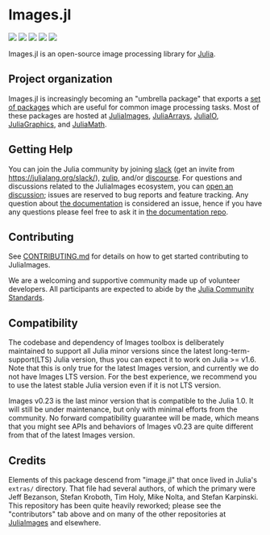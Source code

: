 # Images.jl

[![][action-img]][action-url]
[![][pkgeval-img]][pkgeval-url]
[![][codecov-img]][codecov-url]
[![][docs-stable-img]][docs-stable-url]
[![][docs-dev-img]][docs-dev-url]

Images.jl is an open-source image processing library for [Julia](http://julialang.org/).

## Project organization

Images.jl is increasingly becoming an "umbrella package" that exports a [set of packages](https://juliaimages.org/latest/pkgs/) which are useful for common image processing tasks.
Most of these packages are hosted at
[JuliaImages](https://github.com/JuliaImages),
[JuliaArrays](https://github.com/JuliaArrays),
[JuliaIO](https://github.com/JuliaIO),
[JuliaGraphics](https://github.com/JuliaGraphics), and
[JuliaMath](https://github.com/JuliaMath).

## Getting Help

You can join the Julia community by joining [slack](https://julialang.slack.com) (get an invite from https://julialang.org/slack/), [zulip](https://julialang.zulipchat.com/), and/or [discourse](https://discourse.julialang.org/).
For questions and discussions related to the JuliaImages ecosystem, you can [open an discussion](https://github.com/JuliaImages/Images.jl/discussions); issues are reserved to bug reports and feature tracking.
Any question about [the documentation](https://juliaimages.org/) is considered an issue, hence if you have any questions please feel free to ask it in [the documentation repo](https://github.com/JuliaImages/juliaimages.github.io/issues).

## Contributing

See [CONTRIBUTING.md](CONTRIBUTING.md) for details on how to get started contributing to JuliaImages.

We are a welcoming and supportive community made up of volunteer developers.
All participants are expected to abide by the [Julia Community Standards](https://julialang.org/community/standards/).

## Compatibility

The codebase and dependency of Images toolbox is deliberately maintained to support all Julia minor
versions since the latest long-term-support(LTS) Julia version, thus you can expect it to work on
Julia >= v1.6. Note that this is only true for the latest Images version, and currently we do not
have Images LTS version. For the best experience, we recommend you to use the latest stable Julia
version even if it is not LTS version.

Images v0.23 is the last minor version that is compatible to the Julia 1.0. It will still be under
maintenance, but only with minimal efforts from the community. No forward compatibility guarantee
will be made, which means that you might see APIs and behaviors of Images v0.23 are quite different
from that of the latest Images version.

## Credits

Elements of this package descend from "image.jl"
that once lived in Julia's `extras/` directory.
That file had several authors, of which the primary were
Jeff Bezanson, Stefan Kroboth, Tim Holy, Mike Nolta, and Stefan Karpinski.
This repository has been quite heavily reworked;
please see the "contributors" tab above and on many of the other repositories at [JuliaImages](https://github.com/JuliaImages) and elsewhere.

<!-- URLS -->

[pkgeval-img]: https://juliaci.github.io/NanosoldierReports/pkgeval_badges/I/Images.svg
[pkgeval-url]: https://juliaci.github.io/NanosoldierReports/pkgeval_badges/report.html
[action-img]: https://github.com/JuliaImages/Images.jl/workflows/Unit%20test/badge.svg
[action-url]: https://github.com/JuliaImages/Images.jl/actions
[codecov-img]: https://codecov.io/github/JuliaImages/Images.jl/coverage.svg?branch=master
[codecov-url]: https://codecov.io/github/JuliaImages/Images.jl?branch=master
[docs-stable-img]: https://img.shields.io/badge/docs-stable-blue.svg
[docs-stable-url]: https://juliaimages.org/stable
[docs-dev-img]: https://img.shields.io/badge/docs-dev-blue.svg
[docs-dev-url]: https://juliaimages.org/latest
